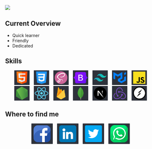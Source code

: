 <img src='./images/banner/banner.png'>

<h2>Current Overview</h2>

 <ul>
  <li>Quick learner</li> 
  <li>Friendly</li> 
  <li>Dedicated</li> 
</ul>

<h2>Skills</h2>

<p align="center">
      <img src='./images/HTML.png'  width="50px" style="padding-right: 10px;"   alt='html' title='HTML'>
      <img src="./images/css.png"  width="50px" alt='css' style="padding-right: 10px;"   title='CSS' />
      <img src="./images/sass.png"  width="50px"  style="padding-right: 10px;"  alt='sass' title='SASS'/>
      <img src="./images/bootstrap.png" width="50px"  style="padding-right: 10px;"   alt='bootstrap' title='BootStrap' />
      <img src="./images/tailwind.png" width="50px"  style="padding-right: 10px;"   alt='tailwind css' title='Tailwind CSS'/>
      <img src="./images/mui.png" width="50px"  style="padding-right: 10px;"   alt='material ui' title='Material UI' />
      <img src="./images/js.png"  width="50px"  style="padding-right: 10px;"  alt='js' title='JavaScript'/>
      <img src="./images/node.png" width="50px"  style="padding-right: 10px;"   alt='node js' title='Node JS'/>
      <img src="./images/react.png" width="50px"  style="padding-right: 10px;"   alt='react js' title='React JS' />
      <img src="./images/firebase.png" width="50px"  style="padding-right: 10px;"   alt='firebase' title='Firebase' />
      <img src="./images/mongo.png"  width="50px" style="padding-right: 10px;"   alt='mongodb' title='MongoDB'/>
      <img src="./images/nextjs.png"  width="50px" style="padding-right: 10px;"   alt='nextJs' title='NextJS'/>
      <img src="./images/redux.png"  width="50px" style="padding-right: 10px;"   alt='redux' title='Redux'/>
      <img src="./images/socketIo.png"  width="50px"  style="padding-right: 10px;"  alt='redux' title='SocketIO'/>
      
      
</p>

<h2>Where to find me</h2>
<div align="center">
<a href="https://www.facebook.com/rej0yanislam/"><img src="./images/banner/fb.png" style="padding-right: 10px;"   width="70px" alt="facebook"></a>
<a href="https://www.linkedin.com/in/rej0yanislam/"><img src="./images/banner/linkedin.png" style="padding-right: 10px;"  width="70px" alt="linkedIn"></a>
<a href="https://twitter.com/rej0yanislam"><img src="./images/banner/twitter.png" style="padding-right: 10px;display:inline;"  width="70px" alt="twitter"></a>
<span href="tel:+8801568816822" target="_blank" ><img src="./images/banner/whatsapp.png" style="padding-right: 10px;display:inline;" width="70px" alt="whatsApp" title="+8801568816822"></span>
</div>



</div>
